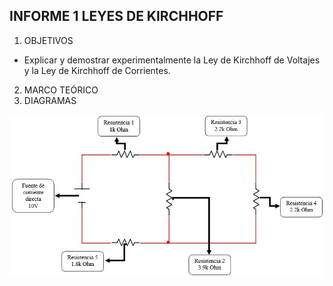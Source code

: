 **INFORME 1 LEYES DE KIRCHHOFF**
-
1. OBJETIVOS
- Explicar y demostrar experimentalmente la Ley de Kirchhoff de Voltajes y la Ley de
Kirchhoff de Corrientes.
2. MARCO TEÓRICO
3. DIAGRAMAS

![](https://github.com/Juan-99/Fundamentos-de-Circuitos-4867-4877/blob/main/img/Diagrama%20del%20circuito.jpg)


